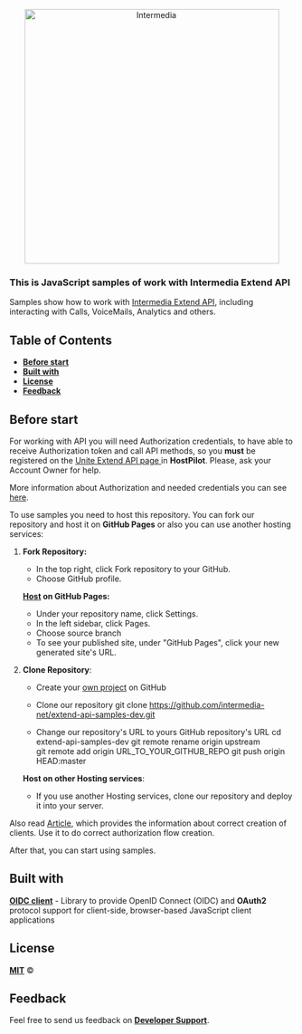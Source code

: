<p align="center">
  <a href="https://developer.intermedia.com/">
    <img alt="Intermedia" title="Intermedia" src="https://developer.intermedia.com/assets/images/logo-beta.svg" width="450">
  </a>
</p>

### This is JavaScript samples of work with Intermedia Extend API

Samples show how to work with <a href = "https://developer.intermedia.com/index.html">Intermedia Extend API</a>, including interacting with Calls, VoiceMails, Analytics and others.

## Table of Contents

* [**Before start**](#Before-start)
* [**Built with**](#Built-with)
* [**License**](#License)
* [**Feedback**](#Feedback)


## Before start

   For working with API you will need Authorization credentials, to have able to receive Authorization token and call API methods, so you **must** be registered on the <a href      ="https://kb.intermedia.net/article/63780"> Unite Extend API page </a> in **HostPilot**. Please, ask your Account Owner for help.

   More information about Authorization and needed credentials you can see <a href ="https://developer.intermedia.com/api/spec/calling/index.html#dev-guide-auth-guide">here</a>.

  To use samples you need to host this repository. You can fork our repository and host it on **GitHub Pages** or also you can use another hosting services:
     
  1. **Fork Repository:** 

      * In the top right, click Fork repository to your GitHub.
      * Choose GitHub profile.    
    
     **[Host](https://docs.github.com/en/pages) on GitHub Pages:**

      * Under your repository name, click  Settings.
      * In the left sidebar, click Pages.
      * Choose source branch
      * To see your published site, under "GitHub Pages", click your new generated site's URL.
           

  2. **Clone Repository**:    
      * Create your [own project](https://docs.github.com/en/get-started/quickstart/create-a-repo) on GitHub
           
      * Clone our repository
            git clone https://github.com/intermedia-net/extend-api-samples-dev.git

      * Change our repository's URL to yours GitHub repository's URL
            cd extend-api-samples-dev
            git remote rename origin upstream  
            git remote add origin URL_TO_YOUR_GITHUB_REPO
            git push origin HEAD:master
            
     **Host on other Hosting services**:
      * If you use another Hosting services, clone our repository and deploy it into your server.


Also read [Article](https://kb.intermedia.net/article/63780), which provides the information about correct creation of clients. Use it to do correct authorization flow creation.
     
After that, you can start using samples.

## Built with
  [**OIDC client**](https://github.com/IdentityModel/oidc-client-js) - Library to provide OpenID Connect (OIDC) and **OAuth2** protocol support for client-side, browser-based JavaScript client applications

## License
  [**MIT**](https://github.com/intermedia-net/extend-api-samples-dev/blob/main/LICENSE) :copyright:

## Feedback
  Feel free to send us feedback on [**Developer Support**](https://developer.intermedia.com/articles/feedback.html). 
